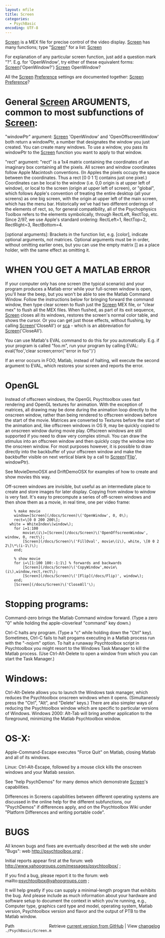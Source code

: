 ```yaml
---
layout: mfile
title: Screen
categories:
  - PsychBasic
encoding: UTF-8
---
```


[Screen](/docs/Screen) is a MEX file for precise control of the video display. [Screen](/docs/Screen) has
many functions; type "[Screen](/docs/Screen)" for a list:
    [Screen](/docs/Screen)

For explanation of any particular screen function, just add a question
mark "?". E.g. for 'OpenWindow', try either of these equivalent forms:
    [Screen](/docs/Screen)\('OpenWindow?'\)
    [Screen](/docs/Screen) OpenWindow?

All the [Screen](/docs/Screen) [Preference](/docs/Preference) settings are documented together:
    [Screen](/docs/Screen) [Preference](/docs/Preference)?

# General [Screen](/docs/Screen) ARGUMENTS, common to most subfunctions of [Screen](/docs/Screen):

"windowPtr" argument: [Screen](/docs/Screen) 'OpenWindow' and 'OpenOffscreenWindow' both
return a windowPtr, a number that designates the window you just
created. You can create many windows. To use a window, you pass its
windowPtr to the [Screen](/docs/Screen) function you want to apply to that window.

"rect" argument: "rect" is a 1x4 matrix containing the coordinates of an
imaginary box containing all the pixels. All screen and window
coordinates follow Apple Macintosh conventions. \(In Apples the pixels
occupy the space between the coordinates. Thus a rect \[0 0 1 1\] contains
just one pixel.\) Coordinates can be local to the window \(i.e. 0,0 origin
is at upper left of window\), or local to the screen \(origin at upper left
of screen\), or "global", which follows Apple's convention of treating the
entire desktop \(all your screens\) as one big screen, with the origin at
upper left of the main screen, which has the menu bar. Historically we've
had two different orderings of the elements of rect, so, for general
compatibility, all of the Psychophysics Toolbox refers to the elements
symbolically, through RectLeft, RectTop, etc. Since 2/97, we use Apple's
standard ordering: RectLeft=1, RectTop=2, RectRight=3, RectBottom=4.

\[optional arguments\]: Brackets in the function list, e.g. \[color\],
indicate optional arguments, not matrices. Optional arguments must be in
order, without omitting earlier ones, but you can use the empty matrix
\[\] as a place holder, with the same effect as omitting it.

# WHEN YOU GET A MATLAB ERROR

If your computer only has one screen \(the typical scenario\) and your
program produces a Matlab error while your full-screen window is open,
you'll hear the beep, but you won't be able to see the Matlab Command
Window. Follow the instructions below for bringing forward the command
window, then type clear screen to flush just the [Screen](/docs/Screen) MEX file, or
"clear mex" to flush all the MEX files. When flushed, as part of its
exit sequence, [Screen](/docs/Screen) closes all its windows, restores the screen's normal
color table, and shows the cursor. Or you can get just those effects,
without flushing, by calling [Screen](/docs/Screen)\('CloseAll'\) or [sca](/docs/sca) - which is an
abbreviation for [Screen](/docs/Screen)\('CloseAll'\).

You can use Matlab's EVAL command to do this for you automatically. E.g.
if your program is called "foo.m", run your program by calling EVAL:
    eval\('foo','clear screen;error\(''error in foo''\)'\)

If an error occurs in FOO, Matlab, instead of halting, will execute the
second argument to EVAL, which restores your screen and reports the
error.

# OpenGL

Instead of offscreen windows, the OpenGL Psychtoolbox uses fast rendering
and OpenGL textures for animation. With the exception of matrices, all
drawing may be done during the animation loop directly to the  onscreen
window, rather than being rendered to offscreen windows before the start
of the movie.  Matrices are converted to Textures before the start of the
animation and, like offscreen windows in OS 9, may be quickly copied to
an onscreen window during movie play. Offscreen windows are still supported
if you need to draw very complex stimuli. You can draw the stimulus into
an offscreen window and then quickly copy the window into the onscreen
window. For most purposes however, it is possible to draw directly into
the backbuffer of your offscreen window and make the backbuffer visible
on next vertical blank by a call to [Screen](/docs/Screen)\('[Flip](/docs/Flip)', windowPtr\).

See MovieDemoOSX and DriftDemoOSX for examples of how to create and show
movies this way.

Off-screen windows are invisible, but useful as an intermediate place to
create and store images for later display. Copying from window to window
is very fast. It's easy to precompute a series of off-screen windows
and then show them as a movie, in real time, one per video frame:

        % make movie
        window=[Screen](/docs/Screen)\('OpenWindow', 0, 0\);
        rect=\[0 0 200 200\];
      white = WhiteIndex\(window\);
        for i=1:100
            movie\(i\)=[Screen](/docs/Screen)\('OpenOffscreenWindow', window, 0, rect\);
            [Screen](/docs/Screen)\('FillOval', movie\(i\), white, \[0 0 2 2\]\*\(i-1\)\);
        end;

        % show movie
        for i=\[1:100 100:-1:1\] % forwards and backwards
            [Screen](/docs/Screen)\('CopyWindow',movie\(i\),window,rect,rect\);
            [Screen](/docs/Screen)\('[Flip](/docs/Flip)', window\);
        end;
        [Screen](/docs/Screen)\('CloseAll'\);


# Stopping programs:

Command-zero brings the Matlab Command window forward. \(Type a zero
"0" while holding the apple-cloverleaf "command" key down.\)

Ctrl-C halts any program.  \(Type a "c" while holding down the "Ctrl"
key\). Sometimes, Ctrl-C fails to halt progams executing in a Matlab process
run with the "-nojvm" option. To halt a runaway Psychtoolbox script in
Psychtoolbox you might resort to the Windows Task Manager to kill
the Matlab process.  \(Use Ctrl-Alt-Delete to open a window from which
you can start the Task Manager.\)

# Windows:

Ctrl-Alt-Delete allows you to launch the Windows task manager, which
reduces the Psychtoolbox onscreen windows when it opens. \(Simultaneosly
press the "Ctrl", "Alt", and "Delete" keys.\)  There are also simpler ways of
reducing the Psychtoolbox window which are specific to particular
versions of Windows.
Windows 2000:   Alt-Tab will bring another application to the foreground,
            minimizing the Matlab Psychtoolbox window.

# OS-X:
Apple-Command-Escape executes "Force Quit" on Matlab, closing Matlab and all
of its windows.

Linux:
Ctrl-Alt-Escape, followed by a mouse click kills the onscreen windows and your
Matlab session.


See "help PsychDemos" for many demos which demonstrate [Screen](/docs/Screen)'s capabilities.

Differences in Screens capabilities between different operating systems
are discussed in the online help for the different subfunctions, our
"PsychDemos" if differences apply, and on the Psychtoolbox Wiki under
"Platform Differences and writing portable code".

# BUGS

All known bugs and fixes are eventually described at the web site under "Bugs":
web http://psychtoolbox.org/ ;

Initial reports appear first at the forum:
web http://www.yahoogroups.com/messages/psychtoolbox/ ;

If you find a bug, please report it to the forum:
web mailto:psychtoolbox@yahoogroups.com ;

It will help greatly if you can supply a  minimal-length program that exhibits
the bug. And please include as much information about your hardware and software
setup to document the context in which you're running, e.g., Computer type, graphics
card type and model, operating system, Matlab version, Psychtoolbox version and flavor
and the output of PTB to the Matlab window.


<div class="code_header" style="text-align:right;">
  <span style="float:left;">Path&nbsp;&nbsp;</span> <span class="counter">Retrieve <a href=
  "https://raw.github.com/Psychtoolbox-3/Psychtoolbox-3/beta/./PsychBasic/Screen.m">current version from GitHub</a> | View <a href=
  "https://github.com/Psychtoolbox-3/Psychtoolbox-3/commits/beta/./PsychBasic/Screen.m">changelog</a></span>
</div>
<div class="code">
  <code>./PsychBasic/Screen.m</code>
</div>
